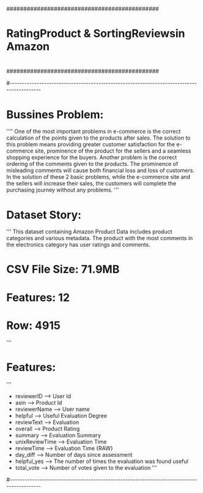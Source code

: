 #############################################
#                                           #
#  RatingProduct & SortingReviewsin Amazon  #
#                                           #
#############################################

#------------------------------------------------------------------------------------------
# Bussines Problem:

''''
One of the most important problems in e-commerce is the correct calculation of the points
given to the products after sales. The solution to this problem means providing greater
customer satisfaction for the e-commerce site, prominence of the product for the sellers
and a seamless shopping experience for the buyers. Another problem is the correct ordering
of the comments given to the products. The prominence of misleading comments will cause both
financial loss and loss of customers. In the solution of these 2 basic problems, while the
e-commerce site and the sellers will increase their sales, the customers will complete the
purchasing journey without any problems.
'''


# Dataset Story:

'''
This dataset containing Amazon Product Data includes product categories and various metadata.
The product with the most comments in the electronics category has user ratings and comments.
# CSV File Size: 71.9MB
# Features: 12
# Row: 4915   
'''

# Features:

'''
- reviewerID --> User Id
- asin --> Product Id
- reviewerName --> User name 
- helpful --> Useful Evaluation Degree
- reviewText --> Evaluation
- overall --> Product Rating
- summary --> Evaluation Summary
- unixReviewTime --> Evaluation Time
- reviewTime --> Evaluation Time {RAW}
- day_diff --> Number of days since assessment
- helpful_yes --> The number of times the evaluation was found useful
- total_vote --> Number of votes given to the evaluation
'''

#------------------------------------------------------------------------------------------
